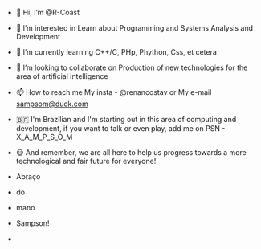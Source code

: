 - 👋 Hi, I’m @R-Coast
- 👀 I’m interested in Learn about Programming and Systems Analysis and Development
- 🌱 I’m currently learning C++/C, PHp, Phython, Css, et cetera
- 💞️ I’m looking to collaborate on Production of new technologies for the area of ​​artificial intelligence 
- 📫 How to reach me My insta - @renancostav or My e-mail sampsom@duck.com
- 🇧🇷 I'm Brazilian and I'm starting out in this area of ​​computing and development, if you want to talk or even play, add me on PSN - X_A_M_P_S_O_M
- 😃 And remember, we are all here to help us progress towards a more technological and fair future for everyone!

- Abraço
- do
- mano
- Sampson!

- 

